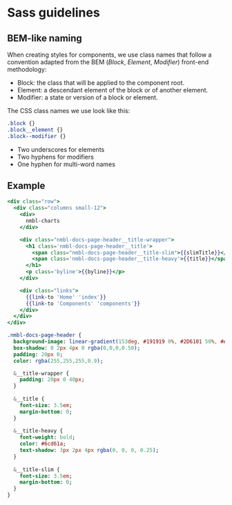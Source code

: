 # Sass guidelines

## BEM-like naming

When creating styles for components, we use class names that follow
a convention adapted from the BEM (_Block_, _Element_, _Modifier_)
front-end methodology:

* Block: the class that will be applied to the component root.
* Element: a descendant element of the block or of another element.
* Modifier: a state or version of a block or element.

The CSS class names we use look like this:

```css
.block {}
.block__element {}
.block--modifier {}
```

* Two underscores for elements
* Two hyphens for modifiers
* One hyphen for multi-word names

## Example

```hbs
<div class="row">
  <div class="columns small-12">
    <div>
      nmbl-charts
    </div>

    <div class="nmbl-docs-page-header__title-wrapper">
      <h1 class='nmbl-docs-page-header__title'>
        <span class="nmbl-docs-page-header__title-slim">{{slimTitle}}</span>
        <span class='nmbl-docs-page-header__title-heavy'>{{title}}</span>
      </h1>
      <p class='byline'>{{byline}}</p>
    </div>

    <div class="links">
      {{link-to 'Home' 'index'}}
      {{link-to 'Components' 'components'}}
    </div>
  </div>
</div>
```

```sass
.nmbl-docs-page-header {
  background-image: linear-gradient(153deg, #191919 0%, #2D6101 50%, #A0E32D 100%);
  box-shadow: 0 2px 4px 0 rgba(0,0,0,0.50);
  padding: 20px 0;
  color: rgba(255,255,255,0.9);

  &__title-wrapper {
    padding: 20px 0 40px;
  }
  
  &__title {
    font-size: 3.5em;
    margin-bottom: 0;
  }
  
  &__title-heavy {
    font-weight: bold;
    color: #6cd61a;
    text-shadow: 3px 2px 4px rgba(0, 0, 0, 0.25);
  }
  
  &__title-slim {
    font-size: 3.5em;
    margin-bottom: 0;
  }
}
```
